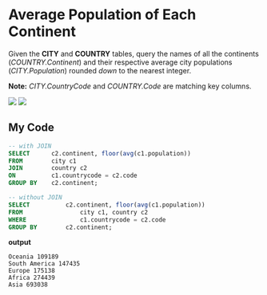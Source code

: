 # Average Population of Each Continent

Given the **CITY** and **COUNTRY** tables, query the names of all the continents (*COUNTRY.Continent*) and their respective average city populations (*CITY.Population*) rounded *down* to the nearest integer.

**Note:** *CITY.CountryCode* and *COUNTRY.Code* are matching key columns.

  <img src="https://s3.amazonaws.com/hr-challenge-images/8137/1449729804-f21d187d0f-CITY.jpg"/>
  <img src="https://s3.amazonaws.com/hr-challenge-images/8342/1449769013-e54ce90480-Country.jpg"/>

<br>

## My Code

~~~sql
-- with JOIN
SELECT      c2.continent, floor(avg(c1.population))
FROM        city c1
JOIN        country c2
ON          c1.countrycode = c2.code
GROUP BY    c2.continent;

-- without JOIN
SELECT			c2.continent, floor(avg(c1.population)) 
FROM				city c1, country c2
WHERE				c1.countrycode = c2.code
GROUP BY 		c2.continent;
~~~

**output**

~~~
Oceania 109189
South America 147435
Europe 175138
Africa 274439
Asia 693038
~~~

